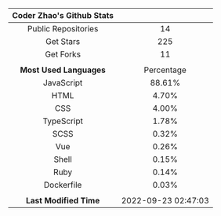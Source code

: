 | **Coder Zhao's Github Stats** | |
|:-:|:-:|
| Public Repositories | 14 |
| Get Stars | 225 |
| Get Forks | 11 |
| | |
| **Most Used Languages** | Percentage |
| JavaScript | 88.61% |
| HTML | 4.70% |
| CSS | 4.00% |
| TypeScript | 1.78% |
| SCSS | 0.32% |
| Vue | 0.26% |
| Shell | 0.15% |
| Ruby | 0.14% |
| Dockerfile | 0.03% |
| | |
| **Last Modified Time** | 2022-09-23 02:47:03 |